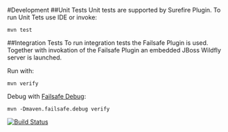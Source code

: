 #Development
##Unit Tests
Unit tests are supported by Surefire Plugin. To run Unit Tets use IDE or invoke:

    mvn test

##Integration Tests
To run integration tests the Failsafe Plugin is used. Together with invokation of the Failsafe Plugin an embedded JBoss Wildfly server is launched.

Run with: 
	
	mvn verify
	
Debug with [Failsafe Debug](http://maven.apache.org/surefire/maven-failsafe-plugin/examples/debugging.html):

    mvn -Dmaven.failsafe.debug verify
    
[![Build Status](https://drone.io/bitbucket.org/tsuckow/fuel/status.png)](https://drone.io/bitbucket.org/tsuckow/fuel/latest)